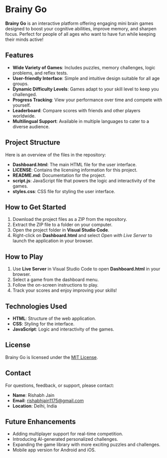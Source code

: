 # Brainy Go

**Brainy Go** is an interactive platform offering engaging mini brain games designed to boost your cognitive abilities, improve memory, and sharpen focus. Perfect for people of all ages who want to have fun while keeping their minds active!

## Features

- **Wide Variety of Games**: Includes puzzles, memory challenges, logic problems, and reflex tests.
- **User-friendly Interface**: Simple and intuitive design suitable for all age groups.
- **Dynamic Difficulty Levels**: Games adapt to your skill level to keep you challenged.
- **Progress Tracking**: View your performance over time and compete with yourself.
- **Leaderboard**: Compare scores with friends and other players worldwide.
- **Multilingual Support**: Available in multiple languages to cater to a diverse audience.

## Project Structure

Here is an overview of the files in the repository:

- **Dashboard.html**: The main HTML file for the user interface.
- **LICENSE**: Contains the licensing information for this project.
- **README.md**: Documentation for the project.
- **script.js**: JavaScript file that powers the logic and interactivity of the games.
- **styles.css**: CSS file for styling the user interface.

## How to Get Started

1. Download the project files as a ZIP from the repository.
2. Extract the ZIP file to a folder on your computer.
3. Open the project folder in **Visual Studio Code**.
4. Right-click on **Dashboard.html** and select *Open with Live Server* to launch the application in your browser.

## How to Play

1. Use **Live Server** in Visual Studio Code to open **Dashboard.html** in your browser.
2. Select a game from the dashboard menu.
3. Follow the on-screen instructions to play.
4. Track your scores and enjoy improving your skills!

## Technologies Used

- **HTML**: Structure of the web application.
- **CSS**: Styling for the interface.
- **JavaScript**: Logic and interactivity of the games.

## License

Brainy Go is licensed under the [MIT License](LICENSE).

## Contact

For questions, feedback, or support, please contact:

- **Name**: Rishabh Jain
- **Email**: [rishabhjain1175@gmail.com](mailto:rishabhjain1175@gmail.com)
- **Location**: Delhi, India

## Future Enhancements

- Adding multiplayer support for real-time competition.
- Introducing AI-generated personalized challenges.
- Expanding the game library with more exciting puzzles and challenges.
- Mobile app version for Android and iOS.
